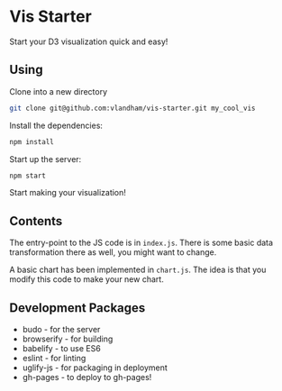 # Vis Starter

Start your D3 visualization quick and easy!

## Using

Clone into a new directory

```bash
git clone git@github.com:vlandham/vis-starter.git my_cool_vis
```

Install the dependencies:

```bash
npm install
```

Start up the server:

```bash
npm start
```

Start making your visualization!

## Contents

The entry-point to the JS code is in `index.js`.
There is some basic data transformation there as well, you might want to change.

A basic chart has been implemented in `chart.js`.
The idea is that you modify this code to make your new chart.

## Development Packages

- budo - for the server
- browserify - for building
- babelify - to use ES6
- eslint - for linting
- uglify-js - for packaging in deployment
- gh-pages - to deploy to gh-pages!
